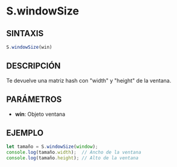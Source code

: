 # S.windowSize

## SINTAXIS
```javascript
S.windowSize(win)
```

## DESCRIPCIÓN
Te devuelve una matriz hash con "width" y "height" de la ventana.

## PARÁMETROS
- **win**: Objeto ventana

## EJEMPLO
```javascript
let tamaño = S.windowSize(window);
console.log(tamaño.width);  // Ancho de la ventana
console.log(tamaño.height); // Alto de la ventana
```